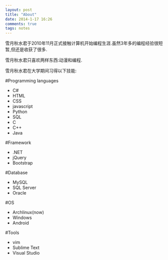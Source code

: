 ```yaml
---
layout: post
title: "About"
date: 2014-1-17 16:26
comments: true
tags: notes
---
```



雪月秋水君于2010年11月正式接触计算机开始编程生涯.虽然3年多的编程经验很短暂,但还是收获了很多.

雪月秋水君只喜欢两样东西:动漫和编程.

雪月秋水君在大学期间习得以下技能:

#Programming languages

*   C#
*   HTML
*   CSS
*   javascript
*   Python
*   SQL
*   C
*   C++
*   Java

#Framework
*   .NET
*   jQuery
*   Bootstrap

#Database
*   MySQL
*   SQL Server
*   Oracle

#OS
*   Archlinux(now)
*   Windows
*   Android

#Tools
*   vim
*   Sublime Text
*   Visual Studio


